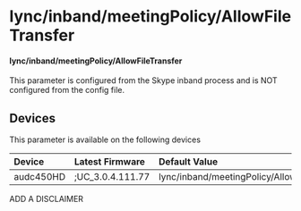 ﻿---
description: lync/inband/meetingPolicy/AllowFileTransfer
search:
    keywords: ['lync','inband','meetingPolicy','AllowFileTransfer']
---

# lync/inband/meetingPolicy/AllowFileTransfer

#### lync/inband/meetingPolicy/AllowFileTransfer

This parameter is configured from the Skype inband process and is NOT configured from the config file.



## Devices
This parameter is available on the following devices

| Device | Latest Firmware | Default Value |
|:---|:---|:---|
| audc450HD | ;UC_3.0.4.111.77 | lync/inband/meetingPolicy/AllowFileTransfer=0 

ADD A DISCLAIMER
